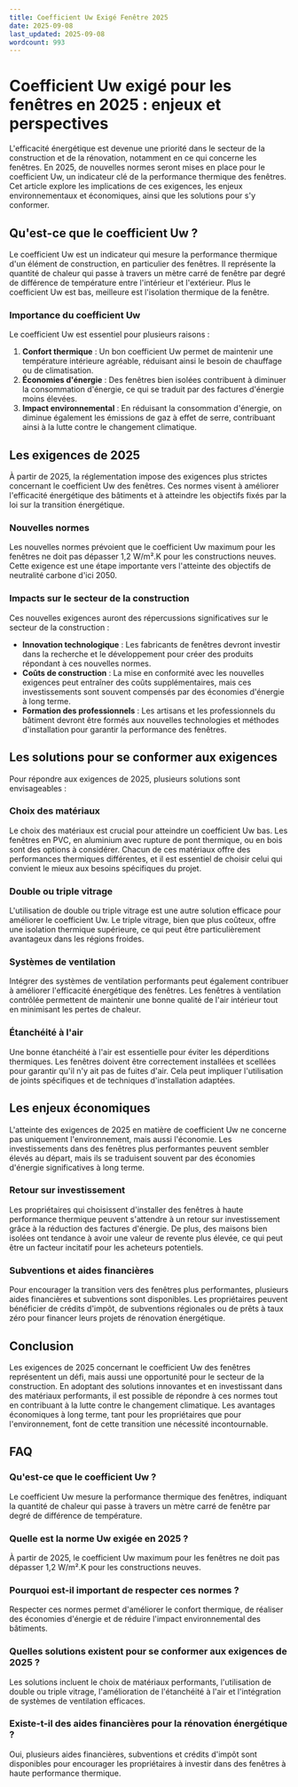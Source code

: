 ```yaml
---
title: Coefficient Uw Exigé Fenêtre 2025
date: 2025-09-08
last_updated: 2025-09-08
wordcount: 993
---
```


# Coefficient Uw exigé pour les fenêtres en 2025 : enjeux et perspectives

L'efficacité énergétique est devenue une priorité dans le secteur de la construction et de la rénovation, notamment en ce qui concerne les fenêtres. En 2025, de nouvelles normes seront mises en place pour le coefficient Uw, un indicateur clé de la performance thermique des fenêtres. Cet article explore les implications de ces exigences, les enjeux environnementaux et économiques, ainsi que les solutions pour s'y conformer.

## Qu'est-ce que le coefficient Uw ?

Le coefficient Uw est un indicateur qui mesure la performance thermique d'un élément de construction, en particulier des fenêtres. Il représente la quantité de chaleur qui passe à travers un mètre carré de fenêtre par degré de différence de température entre l'intérieur et l'extérieur. Plus le coefficient Uw est bas, meilleure est l'isolation thermique de la fenêtre.

### Importance du coefficient Uw

Le coefficient Uw est essentiel pour plusieurs raisons :

1. **Confort thermique** : Un bon coefficient Uw permet de maintenir une température intérieure agréable, réduisant ainsi le besoin de chauffage ou de climatisation.
2. **Économies d'énergie** : Des fenêtres bien isolées contribuent à diminuer la consommation d'énergie, ce qui se traduit par des factures d'énergie moins élevées.
3. **Impact environnemental** : En réduisant la consommation d'énergie, on diminue également les émissions de gaz à effet de serre, contribuant ainsi à la lutte contre le changement climatique.

## Les exigences de 2025

À partir de 2025, la réglementation impose des exigences plus strictes concernant le coefficient Uw des fenêtres. Ces normes visent à améliorer l'efficacité énergétique des bâtiments et à atteindre les objectifs fixés par la loi sur la transition énergétique.

### Nouvelles normes

Les nouvelles normes prévoient que le coefficient Uw maximum pour les fenêtres ne doit pas dépasser 1,2 W/m².K pour les constructions neuves. Cette exigence est une étape importante vers l'atteinte des objectifs de neutralité carbone d'ici 2050.

### Impacts sur le secteur de la construction

Ces nouvelles exigences auront des répercussions significatives sur le secteur de la construction :

- **Innovation technologique** : Les fabricants de fenêtres devront investir dans la recherche et le développement pour créer des produits répondant à ces nouvelles normes.
- **Coûts de construction** : La mise en conformité avec les nouvelles exigences peut entraîner des coûts supplémentaires, mais ces investissements sont souvent compensés par des économies d'énergie à long terme.
- **Formation des professionnels** : Les artisans et les professionnels du bâtiment devront être formés aux nouvelles technologies et méthodes d'installation pour garantir la performance des fenêtres.

## Les solutions pour se conformer aux exigences

Pour répondre aux exigences de 2025, plusieurs solutions sont envisageables :

### Choix des matériaux

Le choix des matériaux est crucial pour atteindre un coefficient Uw bas. Les fenêtres en PVC, en aluminium avec rupture de pont thermique, ou en bois sont des options à considérer. Chacun de ces matériaux offre des performances thermiques différentes, et il est essentiel de choisir celui qui convient le mieux aux besoins spécifiques du projet.

### Double ou triple vitrage

L'utilisation de double ou triple vitrage est une autre solution efficace pour améliorer le coefficient Uw. Le triple vitrage, bien que plus coûteux, offre une isolation thermique supérieure, ce qui peut être particulièrement avantageux dans les régions froides.

### Systèmes de ventilation

Intégrer des systèmes de ventilation performants peut également contribuer à améliorer l'efficacité énergétique des fenêtres. Les fenêtres à ventilation contrôlée permettent de maintenir une bonne qualité de l'air intérieur tout en minimisant les pertes de chaleur.

### Étanchéité à l'air

Une bonne étanchéité à l'air est essentielle pour éviter les déperditions thermiques. Les fenêtres doivent être correctement installées et scellées pour garantir qu'il n'y ait pas de fuites d'air. Cela peut impliquer l'utilisation de joints spécifiques et de techniques d'installation adaptées.

## Les enjeux économiques

L'atteinte des exigences de 2025 en matière de coefficient Uw ne concerne pas uniquement l'environnement, mais aussi l'économie. Les investissements dans des fenêtres plus performantes peuvent sembler élevés au départ, mais ils se traduisent souvent par des économies d'énergie significatives à long terme.

### Retour sur investissement

Les propriétaires qui choisissent d'installer des fenêtres à haute performance thermique peuvent s'attendre à un retour sur investissement grâce à la réduction des factures d'énergie. De plus, des maisons bien isolées ont tendance à avoir une valeur de revente plus élevée, ce qui peut être un facteur incitatif pour les acheteurs potentiels.

### Subventions et aides financières

Pour encourager la transition vers des fenêtres plus performantes, plusieurs aides financières et subventions sont disponibles. Les propriétaires peuvent bénéficier de crédits d'impôt, de subventions régionales ou de prêts à taux zéro pour financer leurs projets de rénovation énergétique.

## Conclusion

Les exigences de 2025 concernant le coefficient Uw des fenêtres représentent un défi, mais aussi une opportunité pour le secteur de la construction. En adoptant des solutions innovantes et en investissant dans des matériaux performants, il est possible de répondre à ces normes tout en contribuant à la lutte contre le changement climatique. Les avantages économiques à long terme, tant pour les propriétaires que pour l'environnement, font de cette transition une nécessité incontournable.

## FAQ

### Qu'est-ce que le coefficient Uw ?

Le coefficient Uw mesure la performance thermique des fenêtres, indiquant la quantité de chaleur qui passe à travers un mètre carré de fenêtre par degré de différence de température.

### Quelle est la norme Uw exigée en 2025 ?

À partir de 2025, le coefficient Uw maximum pour les fenêtres ne doit pas dépasser 1,2 W/m².K pour les constructions neuves.

### Pourquoi est-il important de respecter ces normes ?

Respecter ces normes permet d'améliorer le confort thermique, de réaliser des économies d'énergie et de réduire l'impact environnemental des bâtiments.

### Quelles solutions existent pour se conformer aux exigences de 2025 ?

Les solutions incluent le choix de matériaux performants, l'utilisation de double ou triple vitrage, l'amélioration de l'étanchéité à l'air et l'intégration de systèmes de ventilation efficaces.

### Existe-t-il des aides financières pour la rénovation énergétique ?

Oui, plusieurs aides financières, subventions et crédits d'impôt sont disponibles pour encourager les propriétaires à investir dans des fenêtres à haute performance thermique.